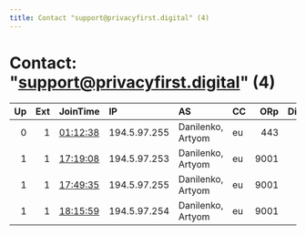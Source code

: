 ```yaml
---
title: Contact "support@privacyfirst.digital" (4)
---
```


# Contact: "support@privacyfirst.digital" (4)

|   Up |   Ext | JoinTime                                                                                              | IP           | AS                | CC   |   ORp |   Dirp | OS    | Version   | Nickname         |   eFamMembers |
|-----:|------:|:------------------------------------------------------------------------------------------------------|:-------------|:------------------|:-----|------:|-------:|:------|:----------|:-----------------|--------------:|
|    0 |     1 | [01:12:38](https://nusenu.github.io/OrNetStats/w/relay/4C67D526716336775CDC6BB723BCB657A36A4914.html) | 194.5.97.255 | Danilenko, Artyom | eu   |   443 |      0 | Linux | 0.4.7.11  | PRIVACYFIRST08   |             1 |
|    1 |     1 | [17:19:08](https://nusenu.github.io/OrNetStats/w/relay/57ED76E82B54D29DF62C0983017F6144A970F246.html) | 194.5.97.253 | Danilenko, Artyom | eu   |  9001 |      0 | Linux | 0.4.7.11  | PRIVACYFIRST06UA |             1 |
|    1 |     1 | [17:49:35](https://nusenu.github.io/OrNetStats/w/relay/ADF1C265BCB6D826744BFBC7DAB8E1A86DFECCF8.html) | 194.5.97.255 | Danilenko, Artyom | eu   |  9001 |      0 | Linux | 0.4.7.11  | PRIVACYFIRST08UA |             1 |
|    1 |     1 | [18:15:59](https://nusenu.github.io/OrNetStats/w/relay/3065939E01553FF2F2F4ABD7A26CF63E2A7FE211.html) | 194.5.97.254 | Danilenko, Artyom | eu   |  9001 |      0 | Linux | 0.4.7.11  | PRIVACYFIRST07UA |             1 |
